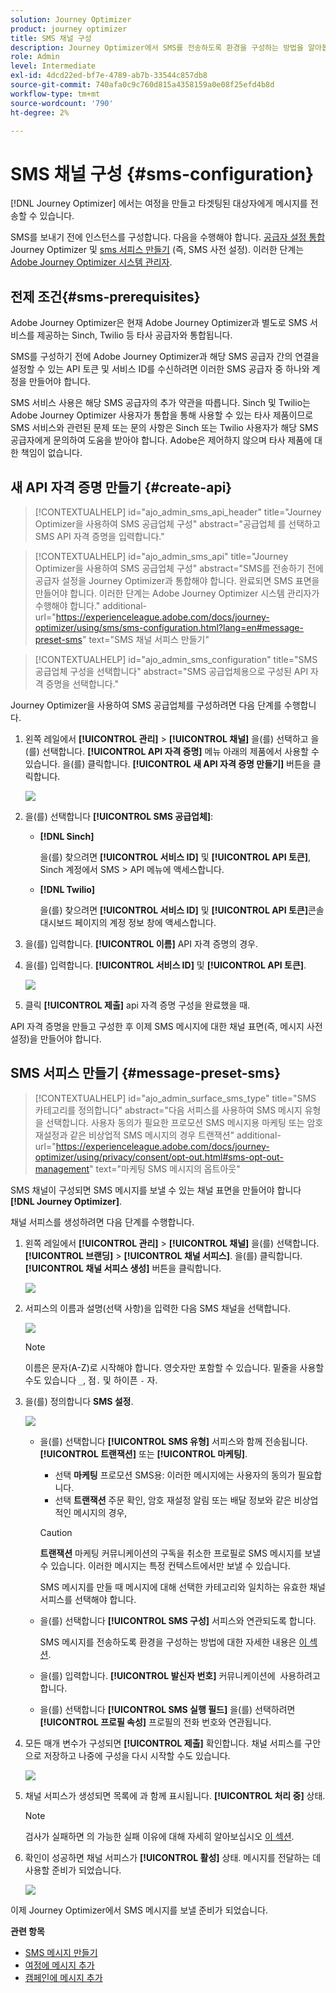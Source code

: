 ```yaml
---
solution: Journey Optimizer
product: journey optimizer
title: SMS 채널 구성
description: Journey Optimizer에서 SMS를 전송하도록 환경을 구성하는 방법을 알아봅니다
role: Admin
level: Intermediate
exl-id: 4dcd22ed-bf7e-4789-ab7b-33544c857db8
source-git-commit: 740afa0c9c760d815a4358159a0e08f25efd4b8d
workflow-type: tm+mt
source-wordcount: '790'
ht-degree: 2%

---
```


# SMS 채널 구성 {#sms-configuration}

[!DNL Journey Optimizer] 에서는 여정을 만들고 타겟팅된 대상자에게 메시지를 전송할 수 있습니다.

SMS를 보내기 전에 인스턴스를 구성합니다. 다음을 수행해야 합니다. [공급자 설정 통합](#create-api) Journey Optimizer 및 [sms 서피스 만들기](#message-preset-sms) (즉, SMS 사전 설정). 이러한 단계는 [Adobe Journey Optimizer 시스템 관리자](../start/path/administrator.md).

## 전제 조건{#sms-prerequisites}

Adobe Journey Optimizer은 현재 Adobe Journey Optimizer과 별도로 SMS 서비스를 제공하는 Sinch, Twilio 등 타사 공급자와 통합됩니다.

SMS를 구성하기 전에 Adobe Journey Optimizer과 해당 SMS 공급자 간의 연결을 설정할 수 있는 API 토큰 및 서비스 ID를 수신하려면 이러한 SMS 공급자 중 하나와 계정을 만들어야 합니다.

SMS 서비스 사용은 해당 SMS 공급자의 추가 약관을 따릅니다. Sinch 및 Twilio는 Adobe Journey Optimizer 사용자가 통합을 통해 사용할 수 있는 타사 제품이므로 SMS 서비스와 관련된 문제 또는 문의 사항은 Sinch 또는 Twilio 사용자가 해당 SMS 공급자에게 문의하여 도움을 받아야 합니다. Adobe은 제어하지 않으며 타사 제품에 대한 책임이 없습니다.


## 새 API 자격 증명 만들기 {#create-api}

>[!CONTEXTUALHELP]
>id="ajo_admin_sms_api_header"
>title="Journey Optimizer을 사용하여 SMS 공급업체 구성"
>abstract="공급업체 를 선택하고 SMS API 자격 증명을 입력합니다."

>[!CONTEXTUALHELP]
>id="ajo_admin_sms_api"
>title="Journey Optimizer을 사용하여 SMS 공급업체 구성"
>abstract="SMS를 전송하기 전에 공급자 설정을 Journey Optimizer과 통합해야 합니다. 완료되면 SMS 표면을 만들어야 합니다. 이러한 단계는 Adobe Journey Optimizer 시스템 관리자가 수행해야 합니다."
>additional-url="https://experienceleague.adobe.com/docs/journey-optimizer/using/sms/sms-configuration.html?lang=en#message-preset-sms" text="SMS 채널 서피스 만들기"

>[!CONTEXTUALHELP]
>id="ajo_admin_sms_configuration"
>title="SMS 공급업체 구성을 선택합니다"
>abstract="SMS 공급업체용으로 구성된 API 자격 증명을 선택합니다."

Journey Optimizer을 사용하여 SMS 공급업체를 구성하려면 다음 단계를 수행합니다.

1. 왼쪽 레일에서 **[!UICONTROL 관리]** > **[!UICONTROL 채널]** 을(를) 선택하고 을(를) 선택합니다. **[!UICONTROL API 자격 증명]** 메뉴 아래의 제품에서 사용할 수 있습니다. 을(를) 클릭합니다. **[!UICONTROL 새 API 자격 증명 만들기]** 버튼을 클릭합니다.

   ![](assets/sms_6.png)

1. 을(를) 선택합니다 **[!UICONTROL SMS 공급업체]**:

   * **[!DNL Sinch]**

      을(를) 찾으려면 **[!UICONTROL 서비스 ID]** 및 **[!UICONTROL API 토큰]**, Sinch 계정에서 SMS > API 메뉴에 액세스합니다.

   * **[!DNL Twilio]**

      을(를) 찾으려면 **[!UICONTROL 서비스 ID]** 및 **[!UICONTROL API 토큰]**&#x200B;콘솔 대시보드 페이지의 계정 정보 창에 액세스합니다.


1. 을(를) 입력합니다. **[!UICONTROL 이름]** API 자격 증명의 경우.

1. 을(를) 입력합니다. **[!UICONTROL 서비스 ID]** 및 **[!UICONTROL API 토큰]**.

   ![](assets/sms_7.png)

1. 클릭 **[!UICONTROL 제출]** api 자격 증명 구성을 완료했을 때.

API 자격 증명을 만들고 구성한 후 이제 SMS 메시지에 대한 채널 표면(즉, 메시지 사전 설정)을 만들어야 합니다.

## SMS 서피스 만들기 {#message-preset-sms}

>[!CONTEXTUALHELP]
>id="ajo_admin_surface_sms_type"
>title="SMS 카테고리를 정의합니다"
>abstract="다음 서피스를 사용하여 SMS 메시지 유형을 선택합니다. 사용자 동의가 필요한 프로모션 SMS 메시지용 마케팅 또는 암호 재설정과 같은 비상업적 SMS 메시지의 경우 트랜잭션"
>additional-url="https://experienceleague.adobe.com/docs/journey-optimizer/using/privacy/consent/opt-out.html#sms-opt-out-management" text="마케팅 SMS 메시지의 옵트아웃"

SMS 채널이 구성되면 SMS 메시지를 보낼 수 있는 채널 표면을 만들어야 합니다 **[!DNL Journey Optimizer]**.

채널 서피스를 생성하려면 다음 단계를 수행합니다.

1. 왼쪽 레일에서 **[!UICONTROL 관리]** > **[!UICONTROL 채널]** 을(를) 선택합니다. **[!UICONTROL 브랜딩]** > **[!UICONTROL 채널 서피스]**. 을(를) 클릭합니다. **[!UICONTROL 채널 서피스 생성]** 버튼을 클릭합니다.

   ![](assets/preset-create.png)

1. 서피스의 이름과 설명(선택 사항)을 입력한 다음 SMS 채널을 선택합니다.

   ![](assets/sms_preset.png)

   >[!NOTE]
   >
   > 이름은 문자(A-Z)로 시작해야 합니다. 영숫자만 포함할 수 있습니다. 밑줄을 사용할 수도 있습니다 `_`, 점`.` 및 하이픈 `-` 자.

1. 을(를) 정의합니다 **SMS 설정**.

   ![](assets/preset-sms.png)

   * 을(를) 선택합니다 **[!UICONTROL SMS 유형]** 서피스와 함께 전송됩니다. **[!UICONTROL 트랜잭션]** 또는 **[!UICONTROL 마케팅]**.

      * 선택 **마케팅** 프로모션 SMS용: 이러한 메시지에는 사용자의 동의가 필요합니다.
      * 선택 **트랜잭션** 주문 확인, 암호 재설정 알림 또는 배달 정보와 같은 비상업적인 메시지의 경우,

      >[!CAUTION]
      >
      >**트랜잭션** 마케팅 커뮤니케이션의 구독을 취소한 프로필로 SMS 메시지를 보낼 수 있습니다. 이러한 메시지는 특정 컨텍스트에서만 보낼 수 있습니다.

      SMS 메시지를 만들 때 메시지에 대해 선택한 카테고리와 일치하는 유효한 채널 서피스를 선택해야 합니다.

   * 을(를) 선택합니다 **[!UICONTROL SMS 구성]** 서피스와 연관되도록 합니다.

      SMS 메시지를 전송하도록 환경을 구성하는 방법에 대한 자세한 내용은 [이 섹션](#create-api).

   * 을(를) 입력합니다. **[!UICONTROL 발신자 번호]** 커뮤니케이션에 &#x200B; 사용하려고 합니다.

   * 을(를) 선택합니다 **[!UICONTROL SMS 실행 필드]** 을(를) 선택하려면 **[!UICONTROL 프로필 속성]** 프로필의 전화 번호와 연관됩니다.


1. 모든 매개 변수가 구성되면 **[!UICONTROL 제출]** 확인합니다. 채널 서피스를 구안으로 저장하고 나중에 구성을 다시 시작할 수도 있습니다.

   ![](assets/sms_preset_2.png)

1. 채널 서피스가 생성되면 목록에 과 함께 표시됩니다. **[!UICONTROL 처리 중]** 상태.

   >[!NOTE]
   >
   >검사가 실패하면 의 가능한 실패 이유에 대해 자세히 알아보십시오 [이 섹션](#monitor-channel-surfaces).

1. 확인이 성공하면 채널 서피스가 **[!UICONTROL 활성]** 상태. 메시지를 전달하는 데 사용할 준비가 되었습니다.

   ![](assets/preset-active.png)

이제 Journey Optimizer에서 SMS 메시지를 보낼 준비가 되었습니다.

**관련 항목**

* [SMS 메시지 만들기](create-sms.md)
* [여정에 메시지 추가](../building-journeys/journeys-message.md)
* [캠페인에 메시지 추가](../campaigns/create-campaign.md)

